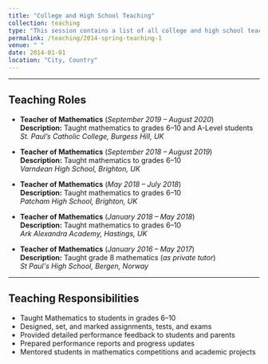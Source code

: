 ```yaml
---
title: "College and High School Teaching"
collection: teaching
type: "This session contains a list of all college and high school teaching experiences"
permalink: /teaching/2014-spring-teaching-1
venue: " "
date: 2014-01-01
location: "City, Country"
---
```


---

## Teaching Roles

* **Teacher of Mathematics** (*September 2019 – August 2020*)  
  **Description:** Taught mathematics to grades 6–10 and A-Level students   
  *St. Paul’s Catholic College, Burgess Hill, UK*  
  

* **Teacher of Mathematics** (*September 2018 – August 2019*)  
  **Description:** Taught mathematics to grades 6–10  
  *Varndean High School, Brighton, UK*  

* **Teacher of Mathematics** (*May 2018 – July 2018*)  
  **Description:** Taught mathematics to grades 6–10  
  *Patcham High School, Brighton, UK*  
 
* **Teacher of Mathematics** (*January 2018 – May 2018*)  
  **Description:** Taught mathematics to grades 6–10  
  *Ark Alexandra Academy, Hastings, UK*  
  
 
* **Teacher of Mathematics** (*January 2016 – May 2017*)  
  **Description:** Taught grade 8 mathematics  (*as private tutor*)   
  *St Paul's High School, Bergen, Norway*  
  
---

## Teaching Responsibilities

- Taught Mathematics to students in grades 6–10  
- Designed, set, and marked assignments, tests, and exams  
- Provided detailed performance feedback to students and parents  
- Prepared performance reports and progress updates  
- Mentored students in mathematics competitions and academic projects
 



